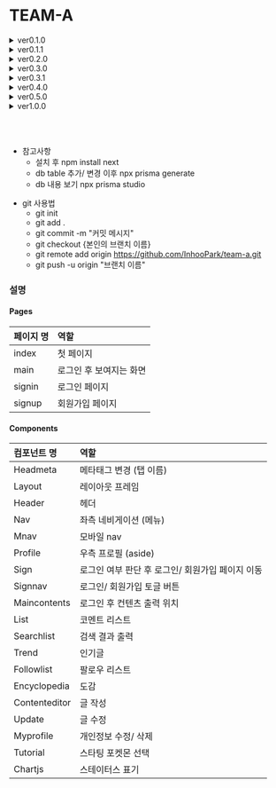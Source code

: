 # TEAM-A

<details>
<summary> ver0.1.0 </summary>
    * first upload <br />
</details>
<details>
<summary> ver0.1.1 </summary>
    * encyclopedia update  <br />
    * follow/ followlist add <br />
    * maincon.module / myprofile css update <br />
</details>

<details>
<summary> ver0.2.0 </summary>
    * list add, remove, modify <br />
    * starting pokemon select page <br />
</details>

<details>
<summary> ver0.3.0 </summary>
    * followlist / list_categories <br />
</details>

<details>
<summary> ver0.3.1 </summary>
    * follow fix <br />
    * css fix <br />
</details>

<details>
<summary> ver0.4.0 </summary>
    * favorite(like) <br />
    * trend(rank) <br />
</details>
<details>
<summary> ver0.5.0 </summary>
    * test publish <br />
    * chart.js <br />
    * responsive styles <br />
</details>

<details>
<summary> ver1.0.0 </summary>
    * publish <br />
</details>

<br /><br />
+ 참고사항
  + 설치 후 npm install next
  + db table 추가/ 변경 이후 npx prisma generate 
  + db 내용 보기 npx prisma studio

* git 사용법
  * git init
  * git add .
  * git commit -m "커밋 메시지"
  * git checkout {본인의 브랜치 이름}
  * git remote add origin https://github.com/InhooPark/team-a.git
  * git push -u origin "브랜치 이름"




### 설명

#### Pages
|페이지 명|역할|
|:---|:---|
|index|첫 페이지|
|main|로그인 후 보여지는 화면|
|signin|로그인 페이지|
|signup|회원가입 페이지|
#### Components
|컴포넌트 명|역할|
|:---|:---|
|Headmeta|메타태그 변경 (탭 이름)|
|Layout|레이아웃 프레임|
|Header|헤더|
|Nav|좌측 네비게이션 (메뉴)|
|Mnav|모바일 nav|
|Profile|우측 프로필 (aside)|
|Sign|로그인 여부 판단 후 로그인/ 회원가입 페이지 이동|
|Signnav|로그인/ 회원가입 토글 버튼|
|Maincontents|로그인 후 컨텐츠 출력 위치|
|List|코멘트 리스트|
|Searchlist|검색 결과 출력|
|Trend|인기글|
|Followlist|팔로우 리스트|
|Encyclopedia|도감|
|Contenteditor|글 작성|
|Update|글 수정|
|Myprofile|개인정보 수정/ 삭제|
|Tutorial|스타팅 포켓몬 선택|
|Chartjs|스테이터스 표기|
